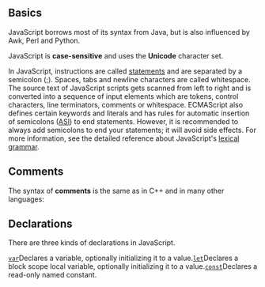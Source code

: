 ## **Basics**

JavaScript borrows most of its syntax from Java, but is also influenced by Awk, Perl and Python.

JavaScript is **case-sensitive** and uses the **Unicode** character set.

In JavaScript, instructions are called [statements](https://developer.mozilla.org/en-US/docs/Glossary/Statement "statements: Technical review completed.") and are separated by a semicolon \(;\). Spaces, tabs and newline characters are called whitespace. The source text of JavaScript scripts gets scanned from left to right and is converted into a sequence of input elements which are tokens, control characters, line terminators, comments or whitespace. ECMAScript also defines certain keywords and literals and has rules for automatic insertion of semicolons \([ASI](https://developer.mozilla.org/en-US/docs/Web/JavaScript/Reference/Lexical_grammar#Automatic_semicolon_insertion)\) to end statements. However, it is recommended to always add semicolons to end your statements; it will avoid side effects. For more information, see the detailed reference about JavaScript's [lexical grammar](https://developer.mozilla.org/en-US/docs/Web/JavaScript/Reference/Lexical_grammar).

## **Comments**

The syntax of **comments** is the same as in C++ and in many other languages:

## **Declarations**

There are three kinds of declarations in JavaScript.

[`var`](https://developer.mozilla.org/en-US/docs/Web/JavaScript/Reference/Statements/var "The variable statement declares a variable, optionally initializing it to a value.")Declares a variable, optionally initializing it to a value.[`let`](https://developer.mozilla.org/en-US/docs/Web/JavaScript/Reference/Statements/let "The let statement declares a block scope local variable, optionally initializing it to a value.")Declares a block scope local variable, optionally initializing it to a value.[`const`](https://developer.mozilla.org/en-US/docs/Web/JavaScript/Reference/Statements/const "The const declaration creates a read-only reference to a value. It does not mean the value it holds is immutable, just that the variable identifier cannot be reassigned.")Declares a read-only named constant.

